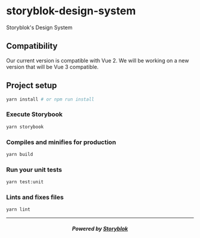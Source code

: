 # storyblok-design-system

Storyblok's Design System

## Compatibility 
Our current version is compatible with Vue 2. We will be working on a new version that will be Vue 3 compatible.

## Project setup
```sh
yarn install # or npm run install
```

### Execute Storybook
```sh
yarn storybook
```

### Compiles and minifies for production
```sh
yarn build
```

### Run your unit tests
```sh
yarn test:unit
```

### Lints and fixes files
```sh
yarn lint
```

---

<p align="center">
  <h5 align="center">Powered by <a href="https://www.storyblok.com/" title="link to the Storyblok website">Storyblok</a></h5>
</p>
